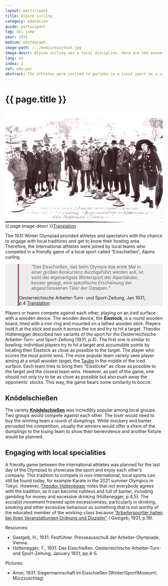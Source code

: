 ```yaml
---
layout: participant
title: Alpine curling
category: education
guide: participant
tag: Ski jump
year: 1931
medium: photograph
image-path: /../media/eisstock.jpg
image-descr: Alpine curling was a local discipline. Here are the winners of the competition, the AEK Mitterdorf i. Mürztal, a local club.
lang: en
index: 2
ref: edu-par
abstract: The athletes were invited to partake in a local sport as a symbol of international friendship, Alpine curling.
---
```

<div class="infotext">
  <h1  id="title">{{ page.title }}</h1>
  <div class="grid-item" id="exhibit-image"><img src="/../media/eisstock.jpg" class="img-fluid" alt="{{ page.image-descr }}">{{ page.image-descr }}<a href="#" class="translation" data-toggle="tooltip" title="To commemorate the Second Workers' Olympiad in Mürzzuschlag, 8 February 1931. Winning team in alpine curling. A.E.K. Mitterdorf in Mürz valley">Translation</a></div>
  <p>The 1931 Winter Olympiad provided athletes and spectators with the chance to engage with local traditions and get to know their hosting area. Therefore, the international athletes were joined by local teams who competed in a friendly game of a local sport called “Eisschießen”, Alpine curling.</p>
  <section class="vh-50" style="background-color: #eee;">
    <div class="container py-sm-5 h-50">
      <div class="row d-flex align-items-center h-20">
        <div class="col col-md-9 mb-3 mb-md-1">
          <figure class="bg-white p-3 rounded" style="border-left: .25rem solid #a34e78;">
            <blockquote class="blockquote pb-2">
              <p class="inlinequote">“Das Eisschießen, das beim Olympia das erste Mal in einer großen Konkurrenz durchgeführt werden soll, ist wohl der eigenartigste Wintersport der Alpenländer, besser gesagt, eine spezifische Erscheinung der abgeschlossenen Täler der Ostalpen.“
              </p>
            </blockquote>
          <figcaption class="blockquote-footer mb-0 font-italic">
            <span class="source">Oesterreichische Arbeiter-Turn- und Sport-Zeitung</span>, Jan 1931, p.4 <a href="#" class="translation" data-toggle="tooltip" title="Alpine curling, which is played at the Olympiad on a large scale for the first tie, is probably the most unique winter sport of the alpine countries, in other words a speciality of the reclusive valley in the Eastern Alps.">Translation</a>
          </figcaption>
          </figure>
        </div>
      </div>
    </div>
  </section>
  <p>Players or teams compete against each other, playing on an iced surface with a wooden device. The wooden device, the <b>Eisstock</b>, is a round wooden board, lined with a iron ring and mounted on a lathed wooden stick. Players hold it at the stick and push it across the ice and try to hit a target. Theodor Hüttenegger described two variants of the sport for the <span class="quote">Oesterreichische Arbeiter-Turn- und Sport-Zeitung (1931, p.4)</span>. The first one is similar to bowling: individual players try to hit a target and accumulate points by locating their Eisstock as close as possible to the target. The player who scores the most points wins. The more popular team variety sees player aiming at a small wooden target, the <a href="#" class="translation" data-toggle="tooltip" title="dove">Taube</a> in the middle of the iced surface. Each team tries to bring their “Eisstöcke” as close as possible to the target and the closest team wins. However, as part of the game, one should not only try to be as close as possible but also push away the opponents’ stocks. This way, the game bears some similarity to bocce.</p>
  <h2>Knödelschießen</h2>
  <p> The variety <a href="#" class="translation" data-toggle="tooltip" title="dumpling shooting"><b>Knödelschießen</b></a> was incredibly popular among local groups. Two groups would compete against each other. The loser would need to buy the winning team a round of dumplings. While mockery and banter pervaded the competition, usually the winners would offer a share of the dumplings to the losing team to show their benevolence and another fixture would be planned.</p>
  <h2>Engaging with local specialities</h2>
  <p>A friendly game between the international athletes was planned for the last day of the Olympiad to showcase the sport and enjoy each other’s company. This tradition to compete in non-international, local sports can still be found today, for example Karate in the 2021 summer Olympics in Tokyo. However, <a href="#" class="link-info" data-toggle="tooltip" title="technical organiser of the event">Theodor Hüttenegger</a> notes that not everybody agrees with the tradition, as it can become ruthless and full of banter, including gambling for money and excessive drinking (<span class="quote">Hüttenegger, p.4,5</span>). The socialist movement frowned upon excessiveness, particularly in drinking, smoking and other excessive behaviour as something that is not worthy of the educated member of the working-class because <a href="#" class="translation" data-toggle="tooltip" title="worker sports men behave disciplined and orderly at their events">“Arbeitersportler halten bei ihren Veranstaltungen Ordnung und Disziplin"</a> (<span class="quote"> Gastgeb, 1931, p.19</span>).</p>
    <div class="resources">
      <div class="resource-title">Resources:</div>
          <ul>
              <li>Gastgeb, H., 1931. <span id="source">Festführer</span>. Presseausschuß der Arbeiter-Olympiade, Vienna.</li>
              <li>Hüttenegger, T., 1931. Das Eisschießen. <span id="source">Oesterreichische Arbeiter-Turn- und Sport-Zeitung</span>, January 1931, pp.4-5.</li>
          </ul>
    </div>
    <div class="resources">
      <div class="resource-title">Pictures:</div>
          <ul>
            <li>Anon, 1931. Siegermannschaft im Eisschießen [Winter!Sport!Museum!, Mürzzuschlag)</li>
          </ul>
    </div>
</div>